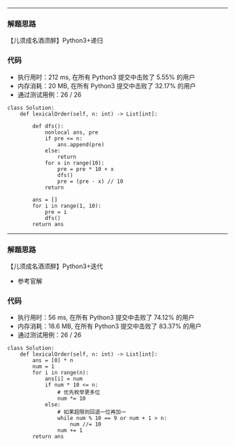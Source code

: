 

***
### 解题思路
【儿须成名酒须醉】Python3+递归

### 代码
- 执行用时：212 ms, 在所有 Python3 提交中击败了 5.55% 的用户
- 内存消耗：20 MB, 在所有 Python3 提交中击败了 32.17% 的用户
- 通过测试用例：26 / 26

```python3
class Solution:
    def lexicalOrder(self, n: int) -> List[int]:

        def dfs():
            nonlocal ans, pre
            if pre <= n:
                ans.append(pre)
            else:
                return
            for x in range(10):
                pre = pre * 10 + x
                dfs()
                pre = (pre - x) // 10
            return

        ans = []
        for i in range(1, 10):
            pre = i
            dfs()
        return ans
```
***
### 解题思路
【儿须成名酒须醉】Python3+迭代
- 参考官解
### 代码
- 执行用时：56 ms, 在所有 Python3 提交中击败了 74.12% 的用户
- 内存消耗：18.6 MB, 在所有 Python3 提交中击败了 83.37% 的用户
- 通过测试用例：26 / 26

```python3
class Solution:
    def lexicalOrder(self, n: int) -> List[int]:
        ans = [0] * n
        num = 1
        for i in range(n):
            ans[i] = num
            if num * 10 <= n:
                # 优先枚举更多位
                num *= 10
            else:
                # 如果超限则回退一位再加一
                while num % 10 == 9 or num + 1 > n:
                    num //= 10
                num += 1
        return ans
```